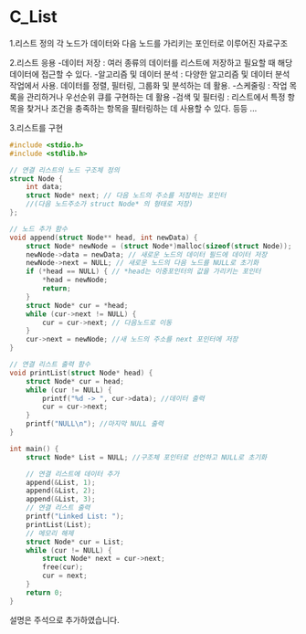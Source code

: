 # C_List

1.리스트 정의
각 노드가 데이터와 다음 노드를 가리키는 포인터로 이루어진 자료구조

2.리스트 응용
-데이터 저장 : 여러 종류의 데이터를 리스트에 저장하고 필요할 때 해당 데이터에 접근할 수 있다.
-알고리즘 및 데이터 분석 : 다양한 알고리즘 및 데이터 분석 작업에서 사용. 데이터를 정렬, 필터링, 그룹화 및 분석하는 데 활용.
-스케줄링 : 작업 목록을 관리하거나 우선순위 큐를 구현하는 데 활용
-검색 및 필터링 : 리스트에서 특정 항목을 찾거나 조건을 충족하는 항목을 필터링하는 데 사용할 수 있다.
등등 ...

3.리스트를 구현
```c
#include <stdio.h>
#include <stdlib.h>

// 연결 리스트의 노드 구조체 정의
struct Node {
    int data;
    struct Node* next; // 다음 노드의 주소를 저장하는 포인터 
    //(다음 노드주소가 struct Node* 의 형태로 저장)
};

// 노드 추가 함수
void append(struct Node** head, int newData) {
    struct Node* newNode = (struct Node*)malloc(sizeof(struct Node));
    newNode->data = newData; // 새로운 노드의 데이터 필드에 데이터 저장
    newNode->next = NULL; // 새로운 노드의 다음 노드를 NULL로 초기화
    if (*head == NULL) { // *head는 이중포인터의 값을 가리키는 포인터
        *head = newNode; 
        return;
    }
    struct Node* cur = *head;
    while (cur->next != NULL) {
        cur = cur->next; // 다음노드로 이동
    }
    cur->next = newNode; //새 노드의 주소를 next 포인터에 저장
}

// 연결 리스트 출력 함수
void printList(struct Node* head) {
    struct Node* cur = head;
    while (cur != NULL) {
        printf("%d -> ", cur->data); //데이터 출력
        cur = cur->next;
    }
    printf("NULL\n"); //마지막 NULL 출력
}

int main() {
    struct Node* List = NULL; //구조체 포인터로 선언하고 NULL로 초기화

    // 연결 리스트에 데이터 추가
    append(&List, 1);
    append(&List, 2);
    append(&List, 3);
    // 연결 리스트 출력
    printf("Linked List: ");
    printList(List);
    // 메모리 해제
    struct Node* cur = List;
    while (cur != NULL) {
        struct Node* next = cur->next;
        free(cur);
        cur = next;
    }
    return 0;
}
```
설명은 주석으로 추가하였습니다.
